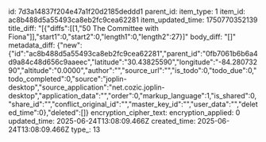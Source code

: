 id: 7d3a14837f204e47a1f20d2185deddd1
parent_id: 
item_type: 1
item_id: ac8b488d5a55493ca8eb2fc9cea62281
item_updated_time: 1750770352139
title_diff: "[{\"diffs\":[[1,\"50 The Committee with Fiona\"]],\"start1\":0,\"start2\":0,\"length1\":0,\"length2\":27}]"
body_diff: "[]"
metadata_diff: {"new":{"id":"ac8b488d5a55493ca8eb2fc9cea62281","parent_id":"0fb7061b6b6a4d9a84c48d656c9aaeec","latitude":"30.43825590","longitude":"-84.28073290","altitude":"0.0000","author":"","source_url":"","is_todo":0,"todo_due":0,"todo_completed":0,"source":"joplin-desktop","source_application":"net.cozic.joplin-desktop","application_data":"","order":0,"markup_language":1,"is_shared":0,"share_id":"","conflict_original_id":"","master_key_id":"","user_data":"","deleted_time":0},"deleted":[]}
encryption_cipher_text: 
encryption_applied: 0
updated_time: 2025-06-24T13:08:09.466Z
created_time: 2025-06-24T13:08:09.466Z
type_: 13